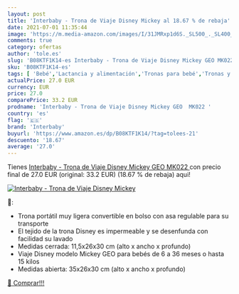 ```yaml
---
layout: post
title: 'Interbaby - Trona de Viaje Disney Mickey al 18.67 % de rebaja'
date: 2021-07-01 11:35:44
image: 'https://m.media-amazon.com/images/I/31JMRxp1d6S._SL500_._SL400_.jpg'
comments: true
category: ofertas
author: 'tole.es'
slug: 'B08KTF1K14-es Interbaby - Trona de Viaje Disney Mickey GEO MK022'
sku: 'B08KTF1K14-es'
tags: [ 'Bebé','Lactancia y alimentación','Tronas para bebé','Tronas y asientos','interbaby','trona', ]
actualPrice: 27.0 EUR
currency: EUR
price: 27.0
comparePrice: 33.2 EUR
prodname: 'Interbaby - Trona de Viaje Disney Mickey GEO  MK022 '
country: 'es'
flag: '🇪🇸'
brand: 'Interbaby'
buyurl: 'https://www.amazon.es/dp/B08KTF1K14/?tag=tolees-21'
descuento: '18.67'
average: '27.0'
---
```


Tienes [Interbaby - Trona de Viaje Disney Mickey GEO  MK022 ](https://www.amazon.es/dp/B08KTF1K14/?tag=tolees-21) con precio final de  27.0 EUR (original: 33.2 EUR) (18.67 %  de rebaja) aqui!

[![Interbaby - Trona de Viaje Disney Mickey](https://m.media-amazon.com/images/I/31JMRxp1d6S._SL500_._SL400_.jpg)](https://www.amazon.es/dp/B08KTF1K14/?tag=tolees-21)

🔎:

- Trona portátil muy ligera convertible en bolso con asa regulable para su transporte
- El tejido de la trona Disney es impermeable y se desenfunda con facilidad su lavado
- Medidas cerrada: 11,5x26x30 cm (alto x ancho x profundo)
- Viaje Disney modelo Mickey GEO para bebés de 6 a 36 meses o hasta 15 kilos
- Medidas abierta: 35x26x30 cm (alto x ancho x profundo)

[🛒 Comprar!!!](https://www.amazon.es/dp/B08KTF1K14/?tag=tolees-21)
